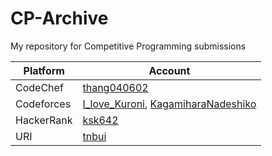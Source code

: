 # CP-Archive
My repository for Competitive Programming submissions

| Platform | Account |
| --------- | ---------------------------------------------------------- |
| CodeChef   | [thang040602](https://www.codechef.com/users/thang040602) |
| Codeforces | [I_love_Kuroni](https://codeforces.com/profile/I_love_Kuroni), [KagamiharaNadeshiko](https://codeforces.com/profile/KagamiharaNadeshiko) |
| HackerRank | [ksk642](https://www.hackerrank.com/ksk642) |
| URI | [tnbui](https://www.urionlinejudge.com.br/judge/en/profile/490385) |